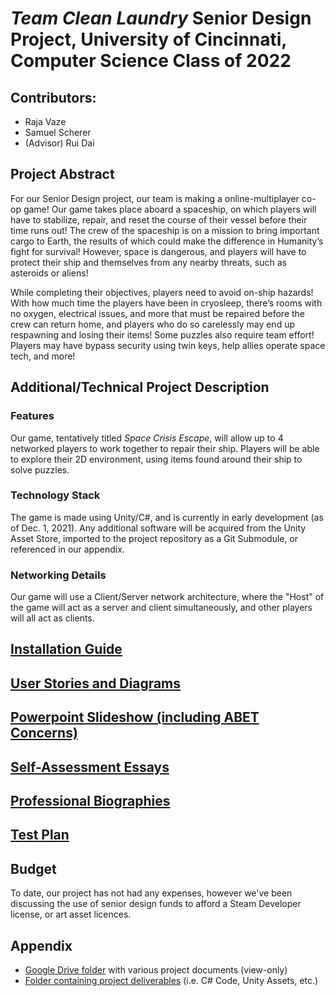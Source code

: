 # *Team Clean Laundry* Senior Design Project, University of Cincinnati, Computer Science Class of 2022
## Contributors:
 - Raja Vaze
 - Samuel Scherer
 - (Advisor) Rui Dai

## Project Abstract
For our Senior Design project, our team is making a online-multiplayer co-op game! Our game takes place aboard a spaceship, on which players will have to stabilize, repair, and reset the course of their vessel before their time runs out! The crew of the spaceship is on a mission to bring important cargo to Earth, the results of which could make the difference in Humanity’s fight for survival! However, space is dangerous, and players will have to protect their ship and themselves from any nearby threats, such as asteroids or aliens!

While completing their objectives, players need to avoid on-ship hazards! With how much time the players have been in cryosleep, there’s rooms with no oxygen, electrical issues, and more that must be repaired before the crew can return home, and players who do so carelessly may end up respawning and losing their items!
Some puzzles also require team effort! Players may have bypass security using twin keys, help allies operate space tech, and more! 

## Additional/Technical Project Description
### Features
Our game, tentatively titled *Space Crisis Escape*, will allow up to 4 networked players to work together to repair their ship. Players will be able to explore their 2D environment, using items found around their ship to solve puzzles. 

### Technology Stack
The game is made using Unity/C#, and is currently in early development (as of Dec. 1, 2021). Any additional software will be acquired from the Unity Asset Store, imported to the project repository as a Git Submodule, or referenced in our appendix.

### Networking Details
Our game will use a Client/Server network architecture, where the "Host" of the game will act as a server and client simultaneously, and other players will all act as clients.

## [Installation Guide](https://github.com/swiimii/senior-design/tree/main/Documents/User%20Guides/installation-guide.md)

## [User Stories and Diagrams](https://github.com/swiimii/senior-design/tree/main/Design%20Diagrams)

## [Powerpoint Slideshow (including ABET Concerns)](https://docs.google.com/presentation/d/1sju9VPO6vjVc03upab8u0B5TpZ1c4AiA0OnQWwbEQ1A/edit?usp=sharing)

## [Self-Assessment Essays](https://github.com/swiimii/senior-design/tree/main/Documents/Capstone%20Assessments)

## [Professional Biographies](https://github.com/swiimii/senior-design/tree/main/Documents/Professional%20Biographies)

## [Test Plan](https://docs.google.com/document/d/1CYnIe1eDAmB6U3Dy9Jrl0_qELpOeVDoDvKhV4TYlWAQ/edit?userstoinvite=thundercuber3@gmail.com&actionButton=1)

## Budget 
To date, our project has not had any expenses, however we've been discussing the use of senior design funds to afford a Steam Developer license, or art asset licences.

## Appendix
 - [Google Drive folder](https://drive.google.com/drive/folders/1eCeh6q14ys2AvG4vdRlvScV9JNBE-aQN?usp=sharing) with various project documents (view-only)
 - [Folder containing project deliverables](https://github.com/swiimii/senior-design/tree/main/Senior%20Design/Assets) (i.e. C# Code, Unity Assets, etc.)


